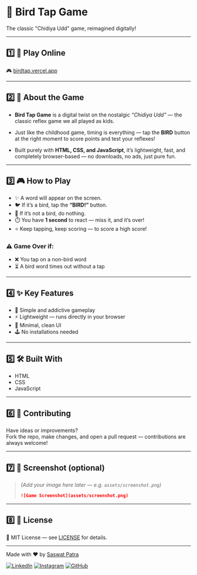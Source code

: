 # 🐤 Bird Tap Game

The classic "Chidiya Udd" game, reimagined digitally!

---

## 1️⃣ 🔗 Play Online

🎮 [birdtap.vercel.app](https://birdtap.vercel.app/)

---

## 2️⃣ 🧠 About the Game

- **Bird Tap Game** is a digital twist on the nostalgic *“Chidiya Udd”* — the classic reflex game we all played as kids.

- Just like the childhood game, timing is everything — tap the **BIRD** button at the right moment to score points and test your reflexes!

- Built purely with **HTML, CSS, and JavaScript**, it’s lightweight, fast, and completely browser-based — no downloads, no ads, just pure fun.

---

## 3️⃣ 🎮 How to Play

- ✨ A word will appear on the screen. 
- 🐦 If it’s a bird, tap the **“BIRD!”** button.  
- 🚫 If it’s not a bird, do nothing.  
- ⏱️ You have **1 second** to react — miss it, and it’s over!  
- ⭐ Keep tapping, keep scoring — to score a high score!
  
### ⚠️ Game Over if:
- ❌ You tap on a non-bird word  
- ⏳ A bird word times out without a tap

---

## 4️⃣ ✨ Key Features

- 🎯 Simple and addictive gameplay  
- ⚡ Lightweight — runs directly in your browser  
- 🎨 Minimal, clean UI  
- 🕹️ No installations needed  

---

## 5️⃣ 🛠️ Built With

- HTML  
- CSS  
- JavaScript  

---

## 6️⃣ 🤝 Contributing

Have ideas or improvements?  
Fork the repo, make changes, and open a pull request — contributions are always welcome!

---

## 7️⃣ 📸 Screenshot (optional)

> *(Add your image here later — e.g. `assets/screenshot.png`)*  
> ```markdown
> ![Game Screenshot](assets/screenshot.png)
> ```

---

## 8️⃣ 📄 License

🧾 MIT License — see [LICENSE](LICENSE) for details.

---

Made with ❤️ by [Saswat Patra](https://saswatpatra.carrd.co/)

[![LinkedIn](https://img.shields.io/badge/LinkedIn-Profile-blue?logo=linkedin&style=for-the-badge)](https://www.linkedin.com/in/saswatpatra/)
[![Instagram](https://img.shields.io/badge/Instagram-Profile-purple?logo=instagram&style=for-the-badge)](https://www.instagram.com/_saswat_patra_/)
[![GitHub](https://img.shields.io/badge/GitHub-Profile-black?logo=github&style=for-the-badge)](https://github.com/saswatpatra)



